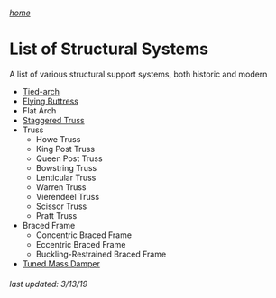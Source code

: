 ###### [home](/index.html)
# List of Structural Systems

A list of various structural support systems, both historic and modern

- [Tied-arch](https://en.wikipedia.org/wiki/Tied-arch_bridge)
- [Flying Buttress](https://en.wikipedia.org/wiki/Flying_buttress)
- Flat Arch
- [Staggered Truss](https://en.wikipedia.org/wiki/Staggered_truss_system)
- Truss
	- Howe Truss
	- King Post Truss
	- Queen Post Truss
	- Bowstring Truss
	- Lenticular Truss
	- Warren Truss
	- Vierendeel Truss
	- Scissor Truss
	- Pratt Truss
- Braced Frame
	- Concentric Braced Frame
	- Eccentric Braced Frame
	- Buckling-Restrained Braced Frame
- [Tuned Mass Damper](https://en.wikipedia.org/wiki/Tuned_mass_damper)

###### *last updated: 3/13/19*